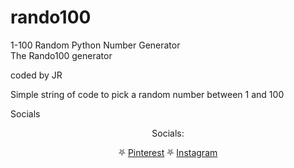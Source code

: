 # rando100
1-100 Random Python Number Generator  
The Rando100 generator  
  
  coded by JR  
    
  Simple string of code to pick a random number between 1 and 100
    
    
    
  
  <summary>Socials</summary>
    <p align="center">
    Socials:
<p align="center"> 
    ⛧
    <a href="https://www.pinterest.com/jrxava">Pinterest</a>
    ⛧
    <a href="https://www.instagram.com/jay.doesnotexist">Instagram</a>
